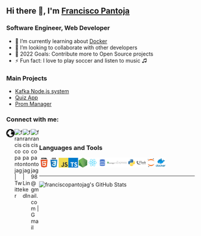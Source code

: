 ## Hi there 👋, I'm <strong>[Francisco Pantoja](https://franciscopantojag.me/)</strong>

### Software Engineer, Web Developer

- 🌱 I’m currently learning about [Docker](https://www.docker.com/) 
- 👯 I’m looking to collaborate with other developers
- 🥅 2022 Goals: Contribute more to Open Source projects
- ⚡ Fun fact: I love to play soccer and listen to music ♫

### Main Projects
 - [Kafka Node.js system](https://github.com/franciscopantojag/kafka-nodejs)
 - [Quiz App](https://github.com/franciscopantojag/quiz-app)
 - [Prom Manager](https://github.com/franciscopantojag/prom_manager)

### Connect with me:

[<img align="left" sty alt="franciscopantojag.me" width="22px" src="https://raw.githubusercontent.com/iconic/open-iconic/master/svg/globe.svg" />][website]
[<img align="left" alt="franciscopantojag | Twitter" width="22px" src="https://cdn.jsdelivr.net/npm/simple-icons@v3/icons/twitter.svg" />][twitter]
[<img align="left" alt="franciscopantojag | LinkedIn" width="22px" src="https://cdn.jsdelivr.net/npm/simple-icons@v3/icons/linkedin.svg" />][linkedin]
[<img align="left" style="filter: invert(0)" alt="franciscopantojag98@gmail.com | Gmail" width="22px" src="https://simpleicons.org/icons/gmail.svg" />][email]

<br />

### Languages and Tools

<img align="left" alt="HTML5" width="26px" src="https://raw.githubusercontent.com/github/explore/80688e429a7d4ef2fca1e82350fe8e3517d3494d/topics/html/html.png" />
<img align="left" alt="CSS3" width="26px" src="https://raw.githubusercontent.com/github/explore/80688e429a7d4ef2fca1e82350fe8e3517d3494d/topics/css/css.png" />
<img align="left" alt="JavaScript" width="26px" src="https://raw.githubusercontent.com/github/explore/80688e429a7d4ef2fca1e82350fe8e3517d3494d/topics/javascript/javascript.png" />
<img align="left" alt="TypeScript" width="26px" src="https://raw.githubusercontent.com/github/explore/80688e429a7d4ef2fca1e82350fe8e3517d3494d/topics/typescript/typescript.png" />
<img align="left" alt="Node.js" width="26px" src="https://raw.githubusercontent.com/github/explore/80688e429a7d4ef2fca1e82350fe8e3517d3494d/topics/nodejs/nodejs.png" />
<img align="left" alt="React" width="26px" src="https://raw.githubusercontent.com/github/explore/80688e429a7d4ef2fca1e82350fe8e3517d3494d/topics/react/react.png" />
<img align="left" alt="SQL" width="26px" src="https://raw.githubusercontent.com/github/explore/80688e429a7d4ef2fca1e82350fe8e3517d3494d/topics/sql/sql.png" />
<img align="left" alt="MongoDB" width="26px" src="https://raw.githubusercontent.com/github/explore/80688e429a7d4ef2fca1e82350fe8e3517d3494d/topics/mongodb/mongodb.png" />
<img align="left" alt="Express" width="26px" src="https://raw.githubusercontent.com/github/explore/80688e429a7d4ef2fca1e82350fe8e3517d3494d/topics/express/express.png" />
<img align="left" alt="Python" width="26px" src="https://raw.githubusercontent.com/github/explore/80688e429a7d4ef2fca1e82350fe8e3517d3494d/topics/python/python.png" />
<img align="left" alt="Flask" width="26px" src="https://raw.githubusercontent.com/github/explore/80688e429a7d4ef2fca1e82350fe8e3517d3494d/topics/flask/flask.png" />
<img align="left" alt="Jupyter notebooks" width="26px" src="https://raw.githubusercontent.com/github/explore/80688e429a7d4ef2fca1e82350fe8e3517d3494d/topics/jupyter-notebook/jupyter-notebook.png" />
<img align="left" alt="Docker" width="26px" src="https://raw.githubusercontent.com/github/explore/80688e429a7d4ef2fca1e82350fe8e3517d3494d/topics/docker/docker.png" />
<br><br>

---
<img align="left" alt="franciscopantojag's GitHub Stats" src="https://github-readme-stats.vercel.app/api?username=franciscopantojag&count_private=true&show_icons=true&hide=stars&theme=dark" />

[website]: https://franciscopantojag.me
[twitter]: https://twitter.com/_franciscopg
[linkedin]: https://linkedin.com/in/franciscopantojaguillen
[email]: mailto:franciscopantojag98@gmail.com
